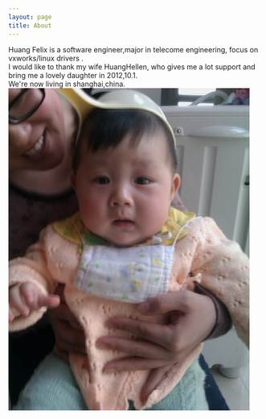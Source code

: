 ```yaml
---
layout: page
title: About
---
```

  Huang Felix is a software engineer,major in telecome engineering, focus on vxworks/linux drivers .  
  I would like to thank my wife HuangHellen, who gives me a lot support and bring me a lovely daughter in 2012,10.1.  
  We're now living in shanghai,china.
  ![img](https://github.com/HuangFelix/Blog/blob/gh-pages/assert/family.jpg)

